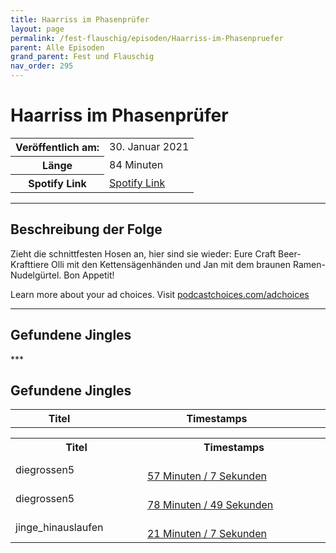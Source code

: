 ```yaml
---
title: Haarriss im Phasenprüfer
layout: page
permalink: /fest-flauschig/episoden/Haarriss-im-Phasenpruefer
parent: Alle Episoden
grand_parent: Fest und Flauschig
nav_order: 295
---
```


# Haarriss im Phasenprüfer
<table class="resp-table dcf-table dcf-table-responsive dcf-table-bordered dcf-table-striped dcf-w-100%">
                    <tbody>
                        <tr>
                            <th scope="row">Veröffentlich am:</th>
                            <td data-label="Veröffentlich am:">30. Januar 2021</td>
                        </tr>
                        <tr>
                            <th scope="row">Länge </th>
                            <td data-label="Länge ">84 Minuten</td>
                        </tr><tr>
                                <th scope="row">Spotify Link</th>
                                <td data-label="Spotify Link"><a href="https://open.spotify.com/episode/3aQvaD3IWrzDxiQXAuQfcG">Spotify Link</a></td>
                            </tr></tbody>
                </table>

***

## Beschreibung der Folge

<div>
<p>Zieht die schnittfesten Hosen an, hier sind sie wieder: Eure Craft Beer-Krafttiere Olli mit den Kettensägenhänden und Jan mit dem braunen Ramen-Nudelgürtel. Bon Appetit!</p><p> </p><p>Learn more about your ad choices. Visit <a href="https://podcastchoices.com/adchoices">podcastchoices.com/adchoices</a></p>  
</div>

***

## Gefundene Jingles

<table style="display: table;">
                                    <tr>
                                        <th class="tableColumnTitle">Titel</th>
                                        <th class="tableColumnTimestamps">Timestamps</th>
                                    </tr>
                                    ***

## Gefundene Jingles

<table style="display: table;">
                                    <tr>
                                        <th class="tableColumnTitle">Titel</th>
                                        <th class="tableColumnTimestamps">Timestamps</th>
                                    </tr>
                                    <tr>
                                <td markdown="span"  class="tableColumnTitle">diegrossen5</td>
                                <td markdown="span" class="tableColumnTimestamps">
                                <br>
                                <a href="https://open.spotify.com/episode/3aQvaD3IWrzDxiQXAuQfcG?t=3427">
                                57 Minuten / 7 Sekunden</a>
                                </td></tr><tr>
                                <td markdown="span"  class="tableColumnTitle">diegrossen5</td>
                                <td markdown="span" class="tableColumnTimestamps">
                                <br>
                                <a href="https://open.spotify.com/episode/3aQvaD3IWrzDxiQXAuQfcG?t=4729">
                                78 Minuten / 49 Sekunden</a>
                                </td></tr><tr>
                                <td markdown="span"  class="tableColumnTitle">jinge_hinauslaufen</td>
                                <td markdown="span" class="tableColumnTimestamps">
                                <br>
                                <a href="https://open.spotify.com/episode/3aQvaD3IWrzDxiQXAuQfcG?t=1267">
                                21 Minuten / 7 Sekunden</a>
                                </td></tr></table>